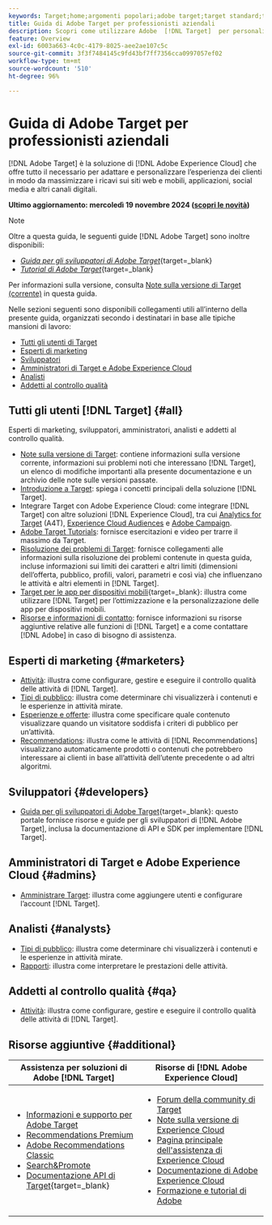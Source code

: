 ```yaml
---
keywords: Target;home;argomenti popolari;adobe target;target standard;target premium;documentazione target;documentazione adobe target;guida per gli utenti;guida utente
title: Guida di Adobe Target per professionisti aziendali
description: Scopri come utilizzare Adobe  [!DNL Target]  per personalizzare l’esperienza dei clienti al fine di massimizzare i ricavi su siti web e mobili, app e altri canali digitali.
feature: Overview
exl-id: 6003a663-4c0c-4179-8025-aee2ae107c5c
source-git-commit: 3f3f7484145c9fd43bf7ff7356cca0997057ef02
workflow-type: tm+mt
source-wordcount: '510'
ht-degree: 96%

---
```


# Guida di Adobe Target per professionisti aziendali

[!DNL Adobe Target] è la soluzione di [!DNL Adobe Experience Cloud] che offre tutto il necessario per adattare e personalizzare l’esperienza dei clienti in modo da massimizzare i ricavi sui siti web e mobili, applicazioni, social media e altri canali digitali.

**Ultimo aggiornamento: mercoledì 19 novembre 2024 ([scopri le novità](r-release-notes/doc-change.md))**

>[!NOTE]
>
>Oltre a questa guida, le seguenti guide [!DNL Adobe Target] sono inoltre disponibili:
>
>- [*Guida per gli sviluppatori di Adobe Target*](https://experienceleague.adobe.com/docs/target-dev/developer/overview.html?lang=it){target=_blank}
>- [*Tutorial di Adobe Target*](https://experienceleague.adobe.com/docs/target-learn/tutorials/overview.html?lang=it){target=_blank}
>
>Per informazioni sulla versione, consulta [Note sulla versione di Target (corrente)](/help/main/r-release-notes/release-notes.md) in questa guida.

Nelle sezioni seguenti sono disponibili collegamenti utili all’interno della presente guida, organizzati secondo i destinatari in base alle tipiche mansioni di lavoro:

- [Tutti gli utenti di Target](#all)
- [Esperti di marketing](#marketers)
- [Sviluppatori](#developers)
- [Amministratori di Target e Adobe Experience Cloud](#admins)
- [Analisti](#analysts)
- [Addetti al controllo qualità](#qa)

## Tutti gli utenti [!DNL Target] {#all}

Esperti di marketing, sviluppatori, amministratori, analisti e addetti al controllo qualità.

- [Note sulla versione di Target](r-release-notes/release-notes.md): contiene informazioni sulla versione corrente, informazioni sui problemi noti che interessano [!DNL Target], un elenco di modifiche importanti alla presente documentazione e un archivio delle note sulle versioni passate.
- [Introduzione a Target](c-intro/intro.md): spiega i concetti principali della soluzione [!DNL Target].
- Integrare Target con Adobe Experience Cloud: come integrare [!DNL Target] con altre soluzioni [!DNL Experience Cloud], tra cui [Analytics for Target](/help/main/c-integrating-target-with-mac/a4t/a4t.md) (A4T), [Experience Cloud Audiences](/help/main/c-integrating-target-with-mac/mmp.md) e [Adobe Campaign](/help/main/c-integrating-target-with-mac/campaign-and-target.md).
- [Adobe Target Tutorials](https://experienceleague.adobe.com/docs/target-learn/tutorials/overview.html?lang=it): fornisce esercitazioni e video per trarre il massimo da Target.
- [Risoluzione dei problemi di Target](r-troubleshooting-target/troubleshooting-target.md): fornisce collegamenti alle informazioni sulla risoluzione dei problemi contenute in questa guida, incluse informazioni sui limiti dei caratteri e altri limiti (dimensioni dell’offerta, pubblico, profili, valori, parametri e così via) che influenzano le attività e altri elementi in [!DNL Target].
- [Target per le app per dispositivi mobili](https://experienceleague.adobe.com/docs/target-dev/developer/mobile-apps/overview.html?lang=it){target=_blank}: illustra come utilizzare [!DNL Target] per l’ottimizzazione e la personalizzazione delle app per dispositivi mobili.
- [Risorse e informazioni di contatto](cmp-resources-and-contact-information.md): fornisce informazioni su risorse aggiuntive relative alle funzioni di [!DNL Target] e a come contattare [!DNL Adobe] in caso di bisogno di assistenza.

## Esperti di marketing {#marketers}

- [Attività](c-activities/activities.md): illustra come configurare, gestire e eseguire il controllo qualità delle attività di [!DNL Target].
- [Tipi di pubblico](c-target/target.md): illustra come determinare chi visualizzerà i contenuti e le esperienze in attività mirate.
- [Esperienze e offerte](c-experiences/experiences.md): illustra come specificare quale contenuto visualizzare quando un visitatore soddisfa i criteri di pubblico per un’attività.
- [Recommendations](c-recommendations/recommendations.md): illustra come le attività di [!DNL Recommendations] visualizzano automaticamente prodotti o contenuti che potrebbero interessare ai clienti in base all’attività dell’utente precedente o ad altri algoritmi.

## Sviluppatori {#developers}

- [Guida per gli sviluppatori di Adobe Target](https://experienceleague.adobe.com/docs/target-dev/developer/overview.html?lang=it){target=_blank}: questo portale fornisce risorse e guide per gli sviluppatori di [!DNL Adobe Target], inclusa la documentazione di API e SDK per implementare [!DNL Target].

## Amministratori di Target e Adobe Experience Cloud {#admins}

- [Amministrare Target](administrating-target/administrating-target.md): illustra come aggiungere utenti e configurare l’account [!DNL Target].

## Analisti {#analysts}

- [Tipi di pubblico](c-target/target.md): illustra come determinare chi visualizzerà i contenuti e le esperienze in attività mirate.
- [Rapporti](c-reports/reports.md): illustra come interpretare le prestazioni delle attività.

## Addetti al controllo qualità {#qa}

- [Attività](c-activities/activities.md): illustra come configurare, gestire e eseguire il controllo qualità delle attività di [!DNL Target].

## Risorse aggiuntive {#additional}

| Assistenza per soluzioni di Adobe [!DNL Target] | Risorse di [!DNL Adobe Experience Cloud] |
|--- |--- |
| <ul><li>[Informazioni e supporto per Adobe Target](https://helpx.adobe.com/it/support/target.html)</li><li>[Recommendations Premium](c-recommendations/recommendations.md)</li><li>[Adobe Recommendations Classic](/help/main/assets/adobe-recommendations-classic.pdf)</li><li>[Search&amp;Promote](https://experienceleague.adobe.com/docs/search-promote/using/sp-home.html?lang=it)</li><li>[Documentazione API di Target](https://experienceleague.adobe.com/docs/target-dev/developer/api/target-api-overview.html?lang=it){target=_blank}</li></ul> | <ul><li>[Forum della community di Target](https://experienceleaguecommunities.adobe.com/t5/adobe-target/ct-p/adobe-target-community)</li><li>[Note sulla versione di Experience Cloud](https://experienceleague.adobe.com/docs/release-notes/experience-cloud/current.html?lang=it)</li><li>[Pagina principale dell&#39;assistenza di Experience Cloud](https://helpx.adobe.com/it/support/experience-cloud.html)</li><li>[Documentazione di Adobe Experience Cloud](https://experienceleague.adobe.com/docs/experience-cloud/user-guides/home.html?lang=it)</li><li>[Formazione e tutorial di Adobe](https://helpx.adobe.com/it/learning.html?promoid=KAUDK)</li></ul> |  |

